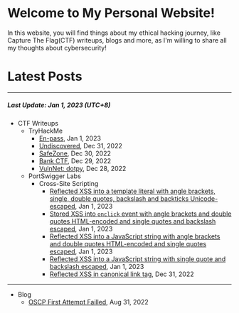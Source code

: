 # Welcome to My Personal Website!

In this website, you will find things about my ethical hacking journey, like Capture The Flag(CTF) writeups, blogs and more, as I'm willing to share all my thoughts about cybersecurity!

# Latest Posts

* * *
##### Last Update: Jan 1, 2023 (UTC+8)

- CTF Writeups
	- TryHackMe
		- [En-pass](https://siunam321.github.io/ctf/tryhackme/En-pass), Jan 1, 2023
		- [Undiscovered](https://siunam321.github.io/ctf/tryhackme/Undiscovered), Dec 31, 2022
		- [SafeZone](https://siunam321.github.io/ctf/tryhackme/SafeZone), Dec 30, 2022
		- [Bank CTF](https://siunam321.github.io/ctf/tryhackme/Bank-CTF), Dec 29, 2022
		- [VulnNet: dotpy](https://siunam321.github.io/ctf/tryhackme/VulnNet-dotpy), Dec 28, 2022
	- PortSwigger Labs
		- Cross-Site Scripting
			- [Reflected XSS into a template literal with angle brackets, single, double quotes, backslash and backticks Unicode-escaped](https://siunam321.github.io/ctf/portswigger-labs/Cross-Site-Scripting/xss-24), Jan 1, 2023
			- [Stored XSS into `onclick` event with angle brackets and double quotes HTML-encoded and single quotes and backslash escaped](https://siunam321.github.io/ctf/portswigger-labs/Cross-Site-Scripting/xss-23), Jan 1, 2023
			- [Reflected XSS into a JavaScript string with angle brackets and double quotes HTML-encoded and single quotes escaped](https://siunam321.github.io/ctf/portswigger-labs/Cross-Site-Scripting/xss-22), Jan 1, 2023
			- [Reflected XSS into a JavaScript string with single quote and backslash escaped](https://siunam321.github.io/ctf/portswigger-labs/Cross-Site-Scripting/xss-21), Jan 1, 2023
			- [Reflected XSS in canonical link tag](https://siunam321.github.io/ctf/portswigger-labs/Cross-Site-Scripting/xss-20), Dec 31, 2022

* * *
- Blog
	- [OSCP First Attempt Failled](https://siunam321.github.io/blog/2022-08-31-OSCP-First-Attempt-Failled), Aug 31, 2022